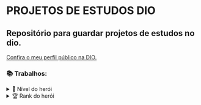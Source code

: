 # PROJETOS DE ESTUDOS DIO
## Repositório para guardar projetos de estudos no dio.

[Confira o meu perfil público na DIO.](https://www.dio.me/users/mauricio_argolo_azevedo)

### 📚 Trabalhos:
<details>
    <summary>💪 Nível do herói</summary>
    <p>Arquivo: nivel-do-heroi.js</p>
    <p>Descrição: Neste projeto simples, apenas declarei as informações do meu herói, como Nome e quantidade de experiencia(XP), e criei a variável nível em branco, para que pudesse receber um valor posteriormente.</p>
    <p>Em seguida, criei uma ***switch case*** para informar o nível do meu herói com base na quantidade de experiencia adquirida, e com base nisso, transfiro o valor para dentro da variável nível. Logo após, exibo qual o nível do meu herói na tela.</p>
</details>


<details>
    <summary>🏆 Rank do herói</summary>
    <p>Arquivo: rank-do-heroi.js</p>
    <p>Descrição: Neste projeto, criei uma matriz que contém o nome do herói, a quantidade de vitórias e derrotas totais. Em seguida, criei uma função com ***switch case*** para criar as classificações dos ranks de cada herói, do nível mais baixo, ao mais alto.</p>
    <p>O herói é classificado em seu devido rank de acordo com a diferença entre vitórias e derrotas totais, com base neste número ele se classifica a um rank específico.</p>
    <p>Após isso, utilizei um loop ***for*** para retirar as informações dos heróis de dentro de uma matriz e colocá-los em variáveis para que ficassem numa melhor formatação para manipulá-los.</p>
    <p>E por último, criei uma linha que chama todas as informações, de vitórias e derrotas, e ao final, chamei a função que classifica os ranks, pedindo que rankeasse cada herói com base na diferença de vitórias e derrotas, contida na variável _vitoriaRank_.</p>
</details>